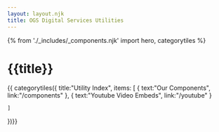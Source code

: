 ```yaml
---
layout: layout.njk
title: OGS Digital Services Utilities
---
```

{% from './_includes/_components.njk' import hero, categorytiles  %}

<h1 class="nysds-text-36 font-extrabold"> {{title}} </h2>

{{ categorytiles({ 
    title:"Utility Index",
    items: [
        {
            text:"Our Components",
            link:"/components"
        },
        {
            text:"Youtube Video Embeds",
            link:"/youtube"
        }

    ]
})}}